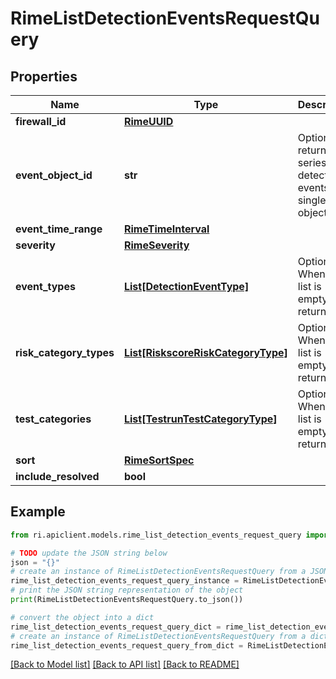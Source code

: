 # RimeListDetectionEventsRequestQuery


## Properties

Name | Type | Description | Notes
------------ | ------------- | ------------- | -------------
**firewall_id** | [**RimeUUID**](RimeUUID.md) |  | [optional] 
**event_object_id** | **str** | Optional: return a series of detection events for a single object. | [optional] 
**event_time_range** | [**RimeTimeInterval**](RimeTimeInterval.md) |  | [optional] 
**severity** | [**RimeSeverity**](RimeSeverity.md) |  | [optional] 
**event_types** | [**List[DetectionEventType]**](DetectionEventType.md) | Optional: When the list is empty, returns all. | [optional] 
**risk_category_types** | [**List[RiskscoreRiskCategoryType]**](RiskscoreRiskCategoryType.md) | Optional: When the list is empty, returns all. | [optional] 
**test_categories** | [**List[TestrunTestCategoryType]**](TestrunTestCategoryType.md) | Optional: When the list is empty, return all. | [optional] 
**sort** | [**RimeSortSpec**](RimeSortSpec.md) |  | [optional] 
**include_resolved** | **bool** |  | [optional] 

## Example

```python
from ri.apiclient.models.rime_list_detection_events_request_query import RimeListDetectionEventsRequestQuery

# TODO update the JSON string below
json = "{}"
# create an instance of RimeListDetectionEventsRequestQuery from a JSON string
rime_list_detection_events_request_query_instance = RimeListDetectionEventsRequestQuery.from_json(json)
# print the JSON string representation of the object
print(RimeListDetectionEventsRequestQuery.to_json())

# convert the object into a dict
rime_list_detection_events_request_query_dict = rime_list_detection_events_request_query_instance.to_dict()
# create an instance of RimeListDetectionEventsRequestQuery from a dict
rime_list_detection_events_request_query_from_dict = RimeListDetectionEventsRequestQuery.from_dict(rime_list_detection_events_request_query_dict)
```
[[Back to Model list]](../README.md#documentation-for-models) [[Back to API list]](../README.md#documentation-for-api-endpoints) [[Back to README]](../README.md)


